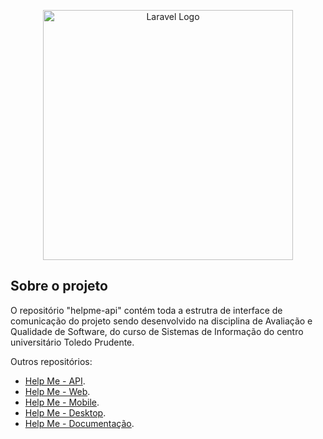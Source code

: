 <p align="center"><a href="https://laravel.com" target="_blank"><img src="https://raw.githubusercontent.com/laravel/art/master/logo-lockup/5%20SVG/2%20CMYK/1%20Full%20Color/laravel-logolockup-cmyk-red.svg" width="400" alt="Laravel Logo"></a></p>

## Sobre o projeto

O repositório "helpme-api" contém toda a estrutra de interface de comunicação do projeto sendo desenvolvido na disciplina de Avaliação e Qualidade de Software, do curso de Sistemas de Informação do centro universitário Toledo Prudente.

Outros repositórios:

- [Help Me - API](https://github.com/HelpMeToledo/helpme-api.git).
- [Help Me - Web](https://github.com/HelpMeToledo/helpme-web.git).
- [Help Me - Mobile](https://github.com/HelpMeToledo/helpme-mobile.git).
- [Help Me - Desktop](https://github.com/HelpMeToledo/helpme-desktop.git).
- [Help Me - Documentação](https://github.com/HelpMeToledo/helpme-documentacao.git).